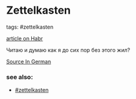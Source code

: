 # Zettelkasten

tags: #zettelkasten

[article on Habr](https://m.habr.com/en/post/508672/)

Читаю и думаю как я до сих пор без этого жил?


[Source In German](https://www.uni-bielefeld.de/soz/luhmann-archiv/pdf/jschmidt_zettelkasten-als-uberraschungsgenerator.pdf)

### see also:
- [#zettelkasten](tags/zettelkasten.md)
